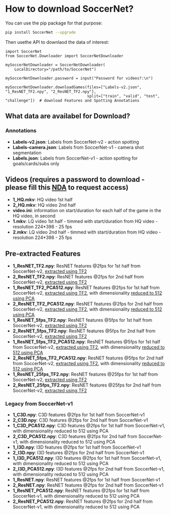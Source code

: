 # How to download SoccerNet?

You can use the pip package for that purpose:

```bash
pip install SoccerNet --upgrade
```

Then usethe API to downlaod the data of interest:

```
import SoccerNet
from SoccerNet.Downloader import SoccerNetDownloader

mySoccerNetDownloader = SoccerNetDownloader(
    LocalDirectory="/path/to/SoccerNet")

mySoccerNetDownloader.password = input("Password for videos?:\n")

mySoccerNetDownloader.downloadGames(files=["Labels-v2.json", "1_ResNET_TF2.npy", "2_ResNET_TF2.npy"],
                                    split=["train", "valid", "test", "challenge"])  # download Features and Spotting Annotations
```

## What data are availabel for Download?

### Annotations

- **Labels-v2.json**: Labels from SoccerNet-v2 - action spotting
- **Labels-camera.json**: Labels from SoccerNet-v1 - camera shot segmentation
- **Labels.json**: Labels from SoccerNet-v1 - action spotting for goals/cards/subs only

## Videos (requires a password to download - please fill this [NDA](https://soccer-net.org) to request access)

- **1_HQ.mkv**: HQ video 1st half
- **2_HQ.mkv**: HQ video 2nd half
- **video.ini**: information on start/duration for each half of the game in the HQ video, in second
- **1.mkv**: LQ video 1st half - timmed with start/duration from HQ video - resolution 224*398 - 25 fps
- **2.mkv**: LQ video 2nd half - timmed with start/duration from HQ video - resolution 224*398 - 25 fps

## Pre-extracted Features

- **1_ResNET_TF2.npy**: ResNET features @2fps for 1st half from SoccerNet-v2, [extracted using TF2](https://github.com/SilvioGiancola/SoccerNetv2-DevKit/tree/main/Features)
- **2_ResNET_TF2.npy**: ResNET features @2fps for 2nd half from SoccerNet-v2, [extracted using TF2](https://github.com/SilvioGiancola/SoccerNetv2-DevKit/tree/main/Features)
- **1_ResNET_TF2_PCA512.npy**: ResNET features @2fps for 1st half from SoccerNet-v2, [extracted using TF2](https://github.com/SilvioGiancola/SoccerNetv2-DevKit/tree/main/Features), with dimensionality [reduced to 512 using PCA](https://github.com/SilvioGiancola/SoccerNetv2-DevKit/blob/main/Features/ReduceFeaturesPCA.py)
- **2_ResNET_TF2_PCA512.npy**: ResNET features @2fps for 2nd half from SoccerNet-v2, [extracted using TF2](https://github.com/SilvioGiancola/SoccerNetv2-DevKit/tree/main/Features), with dimensionality [reduced to 512 using PCA](https://github.com/SilvioGiancola/SoccerNetv2-DevKit/blob/main/Features/ReduceFeaturesPCA.py)
- **1_ResNET_5fps_TF2.npy**: ResNET features @5fps for 1st half from SoccerNet-v2, [extracted using TF2](https://github.com/SilvioGiancola/SoccerNetv2-DevKit/tree/main/Features)
- **2_ResNET_5fps_TF2.npy**: ResNET features @5fps for 2nd half from SoccerNet-v2, [extracted using TF2](https://github.com/SilvioGiancola/SoccerNetv2-DevKit/tree/main/Features)
- **1_ResNET_5fps_TF2_PCA512.npy**: ResNET features @5fps for 1st half from SoccerNet-v2, [extracted using TF2](https://github.com/SilvioGiancola/SoccerNetv2-DevKit/tree/main/Features), with dimensionality [reduced to 512 using PCA](https://github.com/SilvioGiancola/SoccerNetv2-DevKit/blob/main/Features/ReduceFeaturesPCA.py)
- **2_ResNET_5fps_TF2_PCA512.npy**: ResNET features @5fps for 2nd half from SoccerNet-v2, [extracted using TF2](https://github.com/SilvioGiancola/SoccerNetv2-DevKit/tree/main/Features), with dimensionality [reduced to 512 using PCA](https://github.com/SilvioGiancola/SoccerNetv2-DevKit/blob/main/Features/ReduceFeaturesPCA.py)
- **1_ResNET_25fps_TF2.npy**: ResNET features @25fps for 1st half from SoccerNet-v2, [extracted using TF2](https://github.com/SilvioGiancola/SoccerNetv2-DevKit/tree/main/Features)
- **2_ResNET_25fps_TF2.npy**: ResNET features @25fps for 2nd half from SoccerNet-v2, [extracted using TF2](https://github.com/SilvioGiancola/SoccerNetv2-DevKit/tree/main/Features)

### Legacy from SoccerNet-v1

- **1_C3D.npy**: C3D features @2fps for 1st half from SoccerNet-v1
- **2_C3D.npy**: C3D features @2fps for 2nd half from SoccerNet-v1
- **1_C3D_PCA512.npy**: C3D features @2fps for 1st half from SoccerNet-v1, with dimensionality reduced to 512 using PCA
- **2_C3D_PCA512.npy**: C3D features @2fps for 2nd half from SoccerNet-v1, with dimensionality reduced to 512 using PCA
- **1_I3D.npy**: I3D features @2fps for 1st half from SoccerNet-v1
- **2_I3D.npy**: I3D features @2fps for 2nd half from SoccerNet-v1
- **1_I3D_PCA512.npy**: I3D features @2fps for 1st half from SoccerNet-v1, with dimensionality reduced to 512 using PCA
- **2_I3D_PCA512.npy**: I3D features @2fps for 2nd half from SoccerNet-v1, with dimensionality reduced to 512 using PCA
- **1_ResNET.npy**: ResNET features @2fps for 1st half from SoccerNet-v1
- **2_ResNET.npy**: ResNET features @2fps for 2nd half from SoccerNet-v1
- **1_ResNET_PCA512.npy**: ResNET features @2fps for 1st half from SoccerNet-v1, with dimensionality reduced to 512 using PCA
- **2_ResNET_PCA512.npy**: ResNET features @2fps for 2nd half from SoccerNet-v1, with dimensionality reduced to 512 using PCA